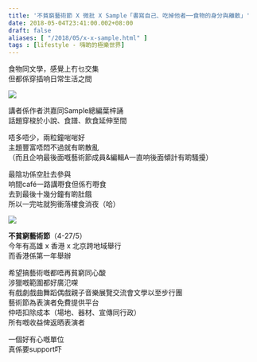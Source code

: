 ```yaml
---
title: '不貧窮藝術節 X 微批 X Sample「書寫自己、吃掉他者──食物的身分與離散」'
date: 2018-05-04T23:41:00.002+08:00
draft: false
aliases: [ "/2018/05/x-x-sample.html" ]
tags : [lifestyle - 嗨啲的極樂世界]
---
```


食物同文學，感覺上冇乜交集  
但都係穿插响日常生活之間  

![](/images/sampletalk.jpg)

講者係作者洪嘉同Sample總編葉梓誦  
話題穿梭於小說、食譜、飲食延伸至間  
  
唔多唔少，兩粒鐘啱啱好  
主題豐富唔悶不過就有啲散亂  
（而且企响最後面嘅藝術節成員&編輯A一直响後面傾計有啲騷擾）  
  
最陰功係空肚去參與  
响間café一路講嘢食但係冇嘢食  
去到最後十幾分鐘有啲肚餓  
所以一完咗就狗衝落樓食消夜（哈）  

![](/images/sampletalk1.jpg)

**不貧窮藝術節**（4-27/5）  
今年有高雄 x 香港 x 北京跨地域舉行  
而香港係第一年舉辦  
  
希望搞藝術嘅都唔再貧窮同心酸  
涉獵嘅範圍都好廣氾㗎  
有戲劇戲曲舞蹈偶戲親子音樂展覽交流會文學以至步行團  
藝術節為表演者免費提供平台  
仲唔扣除成本（場地、器材、宣傳同行政）  
所有嘅收益俾返晒表演者  
  
一個好有心嘅單位  
真係要support吓